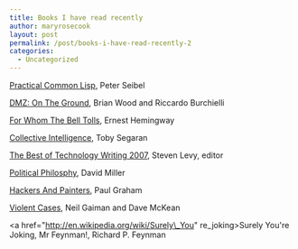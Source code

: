 ```yaml
---
title: Books I have read recently
author: maryrosecook
layout: post
permalink: /post/books-i-have-read-recently-2
categories:
  - Uncategorized
---
```

[Practical Common Lisp][1], Peter Seibel

[DMZ: On The Ground][2], Brian Wood and Riccardo Burchielli

[For Whom The Bell Tolls][3], Ernest Hemingway

[Collective Intelligence][4], Toby Segaran

[The Best of Technology Writing 2007][5], Steven Levy, editor

[Political Philosphy][6], David Miller

[Hackers And Painters][7], Paul Graham

[Violent Cases][8], Neil Gaiman and Dave McKean

<a href="http://en.wikipedia.org/wiki/Surely\_You" re\_joking>Surely You're Joking, Mr Feynman!</a>, Richard P. Feynman

 [1]: http://www.gigamonkeys.com/book/
 [2]: http://en.wikipedia.org/wiki/DMZ_(DC_Comics)
 [3]: http://en.wikipedia.org/wiki/For_Whom_the_Bell_Tolls
 [4]: http://www.amazon.co.uk/Programming-Collective-Intelligence-Building-Applications/dp/0596529325
 [5]: http://www.amazon.co.uk/Best-Technology-Writing-Steven-Levy/dp/0472032666
 [6]: http://www.oup.com/us/catalog/he/subject/PoliticalScience/PoliticalTheory/Democracy/?view=usa&ci=9780192803955
 [7]: http://www.paulgraham.com/hp.html
 [8]: http://en.wikipedia.org/wiki/Violent_Cases